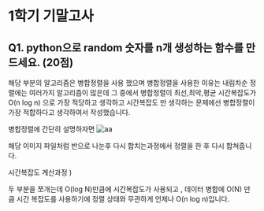1학기 기말고사
==============

Q1. python으로 random 숫자를 n개 생성하는 함수를 만드세요. (20점)
--------------------------------------------------------------

해당 부분의 알고리즘은 병합정렬을 사용 했으며 병합정렬을 사용한 이유는  내림차순 정렬에는
여러가지 알고리즘이 많은데 그 중에서 병합정렬이 최선,최악,평균 시간복잡도가 O(n log n) 으로 가장
적당하고 생각하고 시간복잡도 만 생각하는 문제에선 병합정렬이 가장 적합하다고 생각하여서 작성했습니다.


병합정렬에 간단히 설명하자면
![aa](https://user-images.githubusercontent.com/48937399/84622030-0f0f7000-af17-11ea-9e93-6e6b21eaed38.png)

해당 이미지 파일처럼 반으로 나눈후 다시 합치는과정에서 정렬을 한 후 다시 합쳐줍니다.

시간복잡도 계산과정 )

두 부분을 쪼개는데 O(log N)만큼에 시간복잡도가 사용되고 , 데이터 병합에 O(N) 만큼 시간 복잡도를 사용하기에 
정렬 상태와 무관하게 언제나 O(n log n)입니다.
